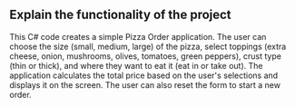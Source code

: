 ## Explain the functionality of the project
This C# code creates a simple Pizza Order application. The user can choose the size (small, medium, large) of the pizza, select toppings (extra cheese, onion, mushrooms, olives, tomatoes, green peppers), crust type (thin or thick), and where they want to eat it (eat in or take out). The application calculates the total price based on the user's selections and displays it on the screen. The user can also reset the form to start a new order.
